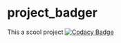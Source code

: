 # project_badger
This a scool project
[![Codacy Badge](https://api.codacy.com/project/badge/Grade/fea7908a9d8944e89c339a3d1420e884)](https://www.codacy.com/manual/bordjahfaycal/project_badger?utm_source=github.com&amp;utm_medium=referral&amp;utm_content=faycalBordjah/project_badger&amp;utm_campaign=Badge_Grade)
